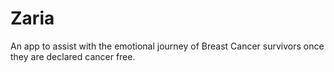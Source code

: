 # Zaria
An app to assist with the emotional journey of Breast Cancer survivors once they are declared cancer free.
